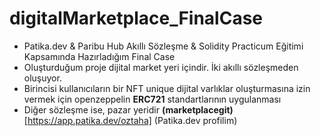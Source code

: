 # digitalMarketplace_FinalCase 
- Patika.dev & Paribu Hub Akıllı Sözleşme & Solidity Practicum Eğitimi Kapsamında Hazırladığım Final Case
- Oluşturduğum proje dijital market yeri içindir. İki akıllı sözleşmeden oluşuyor.
- Birincisi kullanıcıların bir NFT unique dijital varlıklar oluşturmasına izin vermek için openzeppelin **ERC721** standartlarının uygulanması
- Diğer sözleşme ise, pazar yeridir **(marketplacegit)**
[https://app.patika.dev/oztaha] (Patika.dev profilim)
